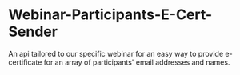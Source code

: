 # Webinar-Participants-E-Cert-Sender
An api tailored to our specific webinar for an easy way to provide e-certificate for an array of participants' email addresses and names.
